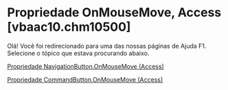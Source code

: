 
# Propriedade OnMouseMove, Access [vbaac10.chm10500]

Olá! Você foi redirecionado para uma das nossas páginas de Ajuda F1. Selecione o tópico que estava procurando abaixo.

[Propriedade NavigationButton.OnMouseMove (Access)](http://msdn.microsoft.com/library/aca4fe0f-c768-83b3-5383-a18720a5b301%28Office.15%29.aspx)

[Propriedade CommandButton.OnMouseMove (Access)](http://msdn.microsoft.com/library/1b24e970-1f29-af26-2d01-e6587812bf13%28Office.15%29.aspx)

